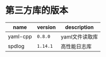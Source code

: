 # 第三方库的版本

|    name   |  version |  description  |
|-----------|----------|---------------|
|  yaml-cpp  | `0.8.0` | yaml文件读取库 |
|  spdlog   | `1.14.1` |   高性能日志库  |
